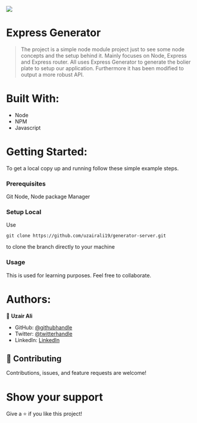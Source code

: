 ![](https://img.shields.io/badge/Microverse-blueviolet)

# Express Generator

> The project is a simple node module project just to see some node concepts and the setup behind it. Mainly focuses on Node, Express and Express router. All uses Express Generator to generate the bolier plate to setup our application. Furthermore it has been modified to output a more robust API.

# Built With:

- Node
- NPM
- Javascript
# Getting Started:

To get a local copy up and running follow these simple example steps.

### Prerequisites

Git
Node, Node package Manager

### Setup Local

Use

```
git clone https://github.com/uzairali19/generator-server.git
```

to clone the branch directly to your machine

### Usage

This is used for learning purposes. Feel free to collaborate.

# Authors:

👤 **Uzair Ali**

- GitHub: [@githubhandle](https://github.com/uzairali19)
- Twitter: [@twitterhandle](https://twitter.com/MahbubA10454419)
- LinkedIn: [LinkedIn](https://www.linkedin.com/in/uzair-ali-964187166/)

## 🤝 Contributing

Contributions, issues, and feature requests are welcome!

# Show your support

Give a ⭐️ if you like this project!